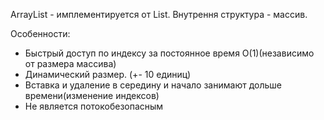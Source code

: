 ArrayList - имплементируется от List. Внутрення структура - массив.

Особенности:
- Быстрый доступ по индексу за постоянное время О(1)(независимо от размера массива)
- Динамический размер. (+- 10 единиц)
- Вставка и удаление в середину и начало занимают дольше времени(изменение индексов)
- Не является потокобезопасным